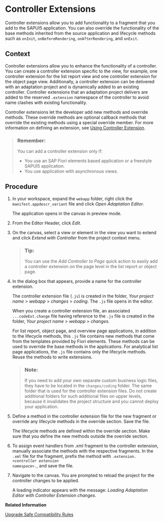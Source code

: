 <!-- loiof43630d820c64a1cb88a48a0fe7eb1cc -->

# Controller Extensions

Controller extensions allow you to add functionality to a fragment that you add to the SAPUI5 application. You can also override the functionality of the base methods inherited from the source application and lifecycle methods such as `onInit`, `onBeforeRendering`, `onAfterRendering`, and `onExit`.



<a name="loiof43630d820c64a1cb88a48a0fe7eb1cc__context_jns_z13_tdb"/>

## Context

Controller extensions allow you to enhance the functionality of a controller. You can create a controller extension specific to the view, for example, one controller extension for the list report view and one controller extension for the object page view. Additionally, a controller extension can be delivered with an adaptation project and is dynamically added to an existing controller. Controller extensions that an adaptation project delivers are added to the reserved `.extension` namespace of the controller to avoid name clashes with existing functionality.

Controller extensions let the developer add new methods and override methods. These override methods are optional callback methods that override the existing methods using a special override member. For more information on defining an extension, see [Using Controller Extension](https://sapui5.hana.ondemand.com/#/topic/21515f09c0324218bb705b27407f5d61).

> ### Remember:  
> You can add a controller extension only if:
> 
> -   You use an SAP Fiori elements based application or a freestyle SAPUI5 application.
> -   You use application with asynchronous views.



## Procedure

1.  In your workspace, expand the `webapp` folder, right click the `manifest.appdescr_variant` file and click *Open* *Adaptation Editor*.

    The application opens in the canvas in preview mode.

2.  From the Editor Header, click *Edit*.

3.  On the canvas, select a view or element in the view you want to extend and click *Extend with Controller* from the project context menu.

    > ### Tip:  
    > You can use the *Add Controller to Page* quick action to easily add a controller extension on the page level in the list report or object page.

4.  In the dialog box that appears, provide a name for the controller extension.

    The controller extension file \(`.js`\) is created in the folder, *Your project name* \> *webapp* \> *changes* \> *coding*. The `.js` file opens in the editor.

    When you create a controller extension file, an associated `...codeExt.change` file having reference to the `.js` file is created in the folder, *Your project name* \> *webapp* \> *changes*.

    For list report, object page, and overview page applications, in addition to the lifecycle methods, this `.js` file contains new methods that come from the templates provided by Fiori elements. These methods can be used to override the base methods in the applications. For analytical list page applications, the `.js` file contains only the lifecycle methods. Reuse the methods to write extensions.

    > ### Note:  
    > If you need to add your own separate custom business logic files, they have to be located in the `changes/coding` folder. The same folder that is used for the controller extension files. Do not create additional folders for such additional files on upper levels, because it invalidates the project structure and you cannot deploy your application.

5.  Define a method in the controller extension file for the new fragment or override any lifecycle methods in the override section. Save the file.

    The lifecycle methods are defined within the override section. Make sure that you define the new methods outside the override section.

6.  To assign event handlers from .xml fragment to the controller extension, manually associate the methods with the respective fragments. In the `.xml` file for the fragment, prefix the method with <code>.extension.<i class="varname">&lt;controller extension namespace&gt;</i>.</code>, and save the file.

7.  Navigate to the canvas. You are prompted to reload the project for the controller changes to be applied.

    A loading indicator appears with the message: *Loading* *Adaptation Editor* *with Controller Extension changes*.


**Related Information**  


[Upgrade Safe Compatibility Rules](upgrade-safe-compatibility-rules-53706e2.md "")

